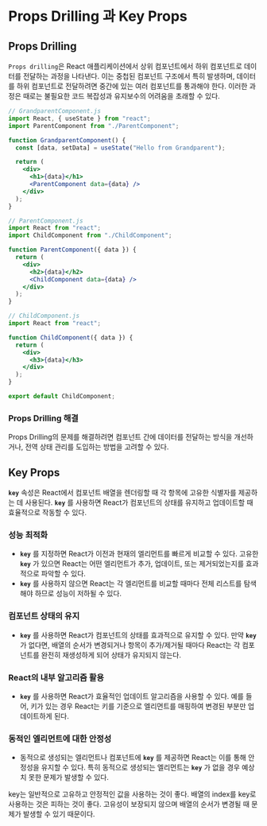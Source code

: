 # Props Drilling 과 Key Props

## Props Drilling

`Props drilling`은 React 애플리케이션에서 상위 컴포넌트에서 하위 컴포넌트로 데이터를 전달하는 과정을 나타낸다. 이는 중첩된 컴포넌트 구조에서 특히 발생하며, 데이터를 하위 컴포넌트로 전달하려면 중간에 있는 여러 컴포넌트를 통과해야 한다. 이러한 과정은 때로는 불필요한 코드 복잡성과 유지보수의 어려움을 초래할 수 있다.

```jsx
// GrandparentComponent.js
import React, { useState } from "react";
import ParentComponent from "./ParentComponent";

function GrandparentComponent() {
  const [data, setData] = useState("Hello from Grandparent");

  return (
    <div>
      <h1>{data}</h1>
      <ParentComponent data={data} />
    </div>
  );
}

// ParentComponent.js
import React from "react";
import ChildComponent from "./ChildComponent";

function ParentComponent({ data }) {
  return (
    <div>
      <h2>{data}</h2>
      <ChildComponent data={data} />
    </div>
  );
}

// ChildComponent.js
import React from "react";

function ChildComponent({ data }) {
  return (
    <div>
      <h3>{data}</h3>
    </div>
  );
}

export default ChildComponent;
```

### Props Drilling 해결

Props Drilling의 문제를 해결하려면 컴포넌트 간에 데이터를 전달하는 방식을 개선하거나, 전역 상태 관리를 도입하는 방법을 고려할 수 있다.

## Key Props

**`key`** 속성은 React에서 컴포넌트 배열을 렌더링할 때 각 항목에 고유한 식별자를 제공하는 데 사용된다. **`key`** 를 사용하면 React가 컴포넌트의 상태를 유지하고 업데이트할 때 효율적으로 작동할 수 있다.

### 성능 최적화

- **`key`** 를 지정하면 React가 이전과 현재의 엘리먼트를 빠르게 비교할 수 있다. 고유한 **`key`** 가 있으면 React는 어떤 엘리먼트가 추가, 업데이트, 또는 제거되었는지를 효과적으로 파악할 수 있다.
- **`key`** 를 사용하지 않으면 React는 각 엘리먼트를 비교할 때마다 전체 리스트를 탐색해야 하므로 성능이 저하될 수 있다.

### 컴포넌트 상태의 유지

- **`key`** 를 사용하면 React가 컴포넌트의 상태를 효과적으로 유지할 수 있다. 만약 **`key`** 가 없다면, 배열의 순서가 변경되거나 항목이 추가/제거될 때마다 React는 각 컴포넌트를 완전히 재생성하게 되어 상태가 유지되지 않는다.

### React의 내부 알고리즘 활용

- **`key`** 를 사용하면 React가 효율적인 업데이트 알고리즘을 사용할 수 있다. 예를 들어, 키가 있는 경우 React는 키를 기준으로 엘리먼트를 매핑하여 변경된 부분만 업데이트하게 된다.

### 동적인 엘리먼트에 대한 안정성

- 동적으로 생성되는 엘리먼트나 컴포넌트에 **`key`** 를 제공하면 React는 이를 통해 안정성을 유지할 수 있다. 특히 동적으로 생성되는 엘리먼트는 **`key`** 가 없을 경우 예상치 못한 문제가 발생할 수 있다.

key는 일반적으로 고유하고 안정적인 값을 사용하는 것이 좋다. 배열의 index를 key로 사용하는 것은 피하는 것이 좋다. 고유성이 보장되지 않으며 배열의 순서가 변경될 때 문제가 발생할 수 있기 때문이다.
